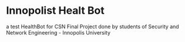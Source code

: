 # Innopolist Healt Bot
a test HealthBot for CSN Final Project done by students of Security and Network Engineering - Innopolis University
